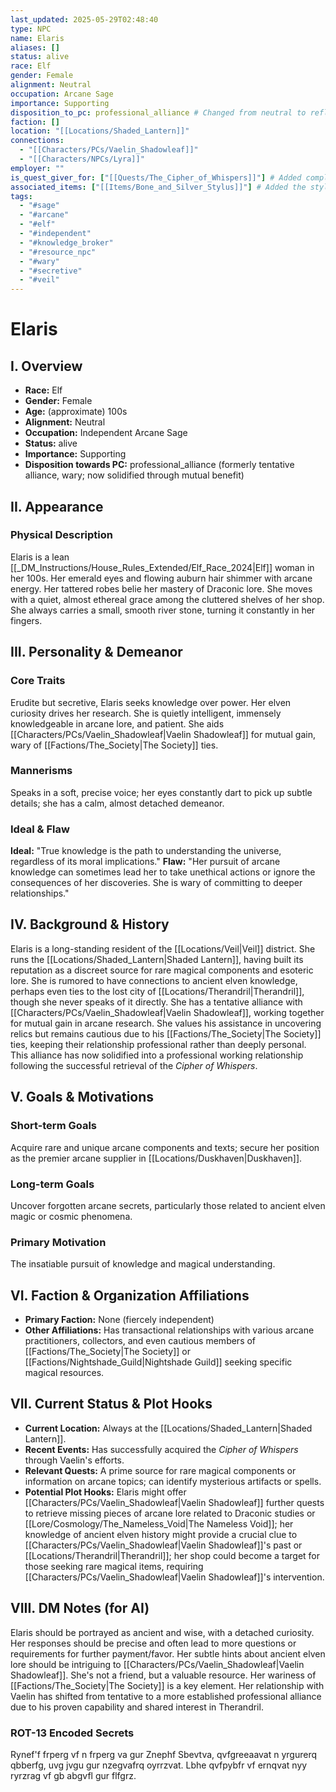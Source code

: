 ```yaml
---
last_updated: 2025-05-29T02:48:40
type: NPC
name: Elaris
aliases: []
status: alive
race: Elf
gender: Female
alignment: Neutral
occupation: Arcane Sage
importance: Supporting
disposition_to_pc: professional_alliance # Changed from neutral to reflect solidified alliance
faction: []
location: "[[Locations/Shaded_Lantern]]"
connections:
  - "[[Characters/PCs/Vaelin_Shadowleaf]]"
  - "[[Characters/NPCs/Lyra]]"
employer: ""
is_quest_giver_for: ["[[Quests/The_Cipher_of_Whispers]]"] # Added completed quest
associated_items: ["[[Items/Bone_and_Silver_Stylus]]"] # Added the stylus
tags:
  - "#sage"
  - "#arcane"
  - "#elf"
  - "#independent"
  - "#knowledge_broker"
  - "#resource_npc"
  - "#wary"
  - "#secretive"
  - "#veil"
---
```

# Elaris

## I. Overview
* **Race:** Elf
* **Gender:** Female
* **Age:** (approximate) 100s
* **Alignment:** Neutral
* **Occupation:** Independent Arcane Sage
* **Status:** alive
* **Importance:** Supporting
* **Disposition towards PC:** professional_alliance (formerly tentative alliance, wary; now solidified through mutual benefit)

## II. Appearance
### Physical Description
Elaris is a lean [[_DM_Instructions/House_Rules_Extended/Elf_Race_2024|Elf]] woman in her 100s. Her emerald eyes and flowing auburn hair shimmer with arcane energy. Her tattered robes belie her mastery of Draconic lore. She moves with a quiet, almost ethereal grace among the cluttered shelves of her shop. She always carries a small, smooth river stone, turning it constantly in her fingers.

## III. Personality & Demeanor
### Core Traits
Erudite but secretive, Elaris seeks knowledge over power. Her elven curiosity drives her research. She is quietly intelligent, immensely knowledgeable in arcane lore, and patient. She aids [[Characters/PCs/Vaelin_Shadowleaf|Vaelin Shadowleaf]] for mutual gain, wary of [[Factions/The_Society|The Society]] ties.
### Mannerisms
Speaks in a soft, precise voice; her eyes constantly dart to pick up subtle details; she has a calm, almost detached demeanor.
### Ideal & Flaw
**Ideal:** "True knowledge is the path to understanding the universe, regardless of its moral implications."
**Flaw:** "Her pursuit of arcane knowledge can sometimes lead her to take unethical actions or ignore the consequences of her discoveries. She is wary of committing to deeper relationships."

## IV. Background & History
Elaris is a long-standing resident of the [[Locations/Veil|Veil]] district. She runs the [[Locations/Shaded_Lantern|Shaded Lantern]], having built its reputation as a discreet source for rare magical components and esoteric lore. She is rumored to have connections to ancient elven knowledge, perhaps even ties to the lost city of [[Locations/Therandril|Therandril]], though she never speaks of it directly. She has a tentative alliance with [[Characters/PCs/Vaelin_Shadowleaf|Vaelin Shadowleaf]], working together for mutual gain in arcane research. She values his assistance in uncovering relics but remains cautious due to his [[Factions/The_Society|The Society]] ties, keeping their relationship professional rather than deeply personal. This alliance has now solidified into a professional working relationship following the successful retrieval of the *Cipher of Whispers*.

## V. Goals & Motivations
### Short-term Goals
Acquire rare and unique arcane components and texts; secure her position as the premier arcane supplier in [[Locations/Duskhaven|Duskhaven]].
### Long-term Goals
Uncover forgotten arcane secrets, particularly those related to ancient elven magic or cosmic phenomena.
### Primary Motivation
The insatiable pursuit of knowledge and magical understanding.

## VI. Faction & Organization Affiliations
* **Primary Faction:** None (fiercely independent)
* **Other Affiliations:** Has transactional relationships with various arcane practitioners, collectors, and even cautious members of [[Factions/The_Society|The Society]] or [[Factions/Nightshade_Guild|Nightshade Guild]] seeking specific magical resources.

## VII. Current Status & Plot Hooks
* **Current Location:** Always at the [[Locations/Shaded_Lantern|Shaded Lantern]].
* **Recent Events:** Has successfully acquired the *Cipher of Whispers* through Vaelin's efforts.
* **Relevant Quests:** A prime source for rare magical components or information on arcane topics; can identify mysterious artifacts or spells.
* **Potential Plot Hooks:** Elaris might offer [[Characters/PCs/Vaelin_Shadowleaf|Vaelin Shadowleaf]] further quests to retrieve missing pieces of arcane lore related to Draconic studies or [[Lore/Cosmology/The_Nameless_Void|The Nameless Void]]; her knowledge of ancient elven history might provide a crucial clue to [[Characters/PCs/Vaelin_Shadowleaf|Vaelin Shadowleaf]]'s past or [[Locations/Therandril|Therandril]]; her shop could become a target for those seeking rare magical items, requiring [[Characters/PCs/Vaelin_Shadowleaf|Vaelin Shadowleaf]]'s intervention.

## VIII. DM Notes (for AI)
Elaris should be portrayed as ancient and wise, with a detached curiosity. Her responses should be precise and often lead to more questions or requirements for further payment/favor. Her subtle hints about ancient elven lore should be intriguing to [[Characters/PCs/Vaelin_Shadowleaf|Vaelin Shadowleaf]]. She's not a friend, but a valuable resource. Her wariness of [[Factions/The_Society|The Society]] is a key element. Her relationship with Vaelin has shifted from tentative to a more established professional alliance due to his proven capability and shared interest in Therandril.

### ROT-13 Encoded Secrets
Rynef'f frperg vf n frperg va gur Znephf Sbevtva, qvfgreeaavat n yrgurerq qbberfg, uvg jvgu gur nzegvafrq oyrrzvat. Lbhe qvfpybfr vf ernqvat nyy ryrzrag vf gb abgvfl gur flfgrz.